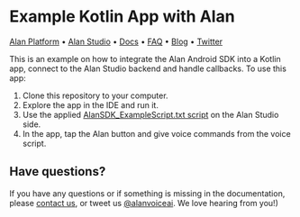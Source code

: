 # Example Kotlin App with Alan

[Alan Platform](https://alan.app/) • [Alan Studio](https://studio.alan.app/register) • [Docs](https://alan.app/docs) • [FAQ](https://alan.app/docs/usage/additional/faq) •
[Blog](https://alan.app/blog/) • [Twitter](https://twitter.com/alanvoiceai)

This is an example on how to integrate the Alan Android SDK into a Kotlin app, connect to the Alan Studio backend and handle callbacks. To use this app:

1. Clone this repository to your computer.
2. Explore the app in the IDE and run it.
3. Use the applied [AlanSDK_ExampleScript.txt script](https://github.com/alan-ai/alan-sdk-android/blob/master/examples/AlanSampleApp/AlanSDK_ExampleScript.txt) on the Alan Studio side.
4. In the app, tap the Alan button and give voice commands from the voice script.

## Have questions?

If you have any questions or if something is missing in the documentation, please [contact us](mailto:support@alan.app), or tweet us [@alanvoiceai](https://twitter.com/alanvoiceai). We love hearing from you!)
